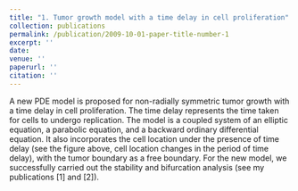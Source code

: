 ```yaml
---
title: "1. Tumor growth model with a time delay in cell proliferation"
collection: publications
permalink: /publication/2009-10-01-paper-title-number-1
excerpt: ''
date: 
venue: ''
paperurl: ''
citation: ''
---
```


A new PDE model is proposed for non-radially symmetric tumor growth with a time delay in cell proliferation. The time delay represents the time taken for cells to undergo replication. The model is a coupled system of an elliptic equation, a parabolic equation, and a backward ordinary differential equation. It also incorporates the cell location under the presence of time delay (see the figure above, cell location changes in the period of time delay), with the tumor boundary as a free boundary. For the new model, we successfully carried out the stability and bifurcation analysis (see my publications [1] and [2]).

